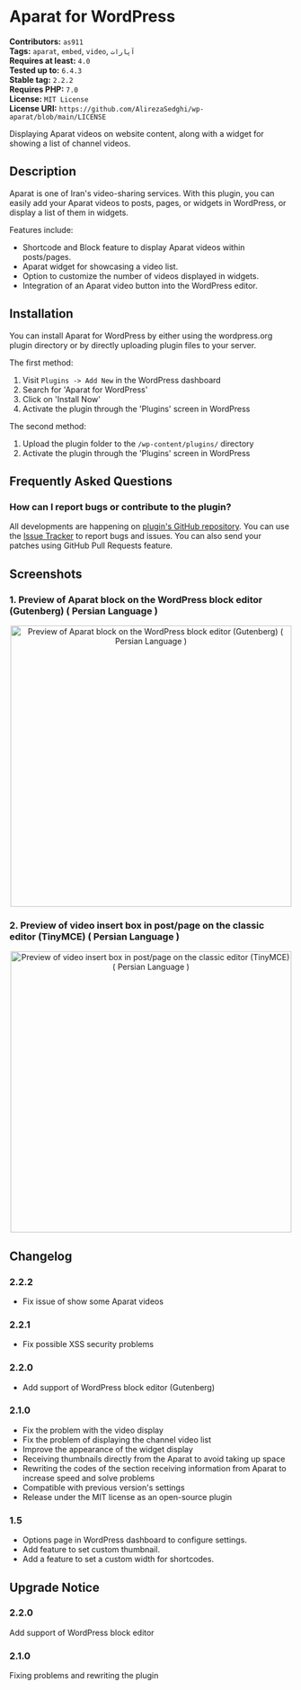# Aparat for WordPress

**Contributors:** `as911` \
**Tags:** `aparat`, `embed`, `video`, `آپارات` \
**Requires at least:** `4.0` \
**Tested up to:** `6.4.3` \
**Stable tag:** `2.2.2` \
**Requires PHP:** `7.0` \
**License:** `MIT License` \
**License URI:** `https://github.com/AlirezaSedghi/wp-aparat/blob/main/LICENSE`

Displaying Aparat videos on website content, along with a widget for showing a list of channel videos.

## Description

Aparat is one of Iran's video-sharing services. With this plugin, you can easily add your Aparat videos to posts, pages, or widgets in WordPress, or display a list of them in widgets.

Features include:

*   Shortcode and Block feature to display Aparat videos within posts/pages.
*   Aparat widget for showcasing a video list.
*   Option to customize the number of videos displayed in widgets.
*   Integration of an Aparat video button into the WordPress editor.

## Installation

You can install Aparat for WordPress by either using the wordpress.org plugin directory or by directly uploading plugin files to your server.

The first method:

1. Visit `Plugins -> Add New` in the WordPress dashboard
1. Search for 'Aparat for WordPress'
1. Click on 'Install Now'
1. Activate the plugin through the 'Plugins' screen in WordPress

The second method:

1. Upload the plugin folder to the `/wp-content/plugins/` directory
1. Activate the plugin through the 'Plugins' screen in WordPress


## Frequently Asked Questions

### How can I report bugs or contribute to the plugin?

All developments are happening on [plugin's GitHub repository](https://github.com/AlirezaSedghi/wp-aparat). You can use the [Issue Tracker](https://github.com/AlirezaSedghi/wp-aparat/issues) to report bugs and issues. You can also send your patches using GitHub Pull Requests feature.

## Screenshots

### 1. Preview of Aparat block on the WordPress block editor (Gutenberg) ( Persian Language )

<p align="center">
    <img src="https://ps.w.org/wp-aparat/assets/screenshot-1.png" alt="Preview of Aparat block on the WordPress block editor (Gutenberg) ( Persian Language )" width="500px">
</p>

### 2. Preview of video insert box in post/page on the classic editor (TinyMCE) ( Persian Language )

<p align="center">
    <img src="https://ps.w.org/wp-aparat/assets/screenshot-2.png" alt="Preview of video insert box in post/page on the classic editor (TinyMCE) ( Persian Language )" width="500px">
</p>

## Changelog

### 2.2.2

* Fix issue of show some Aparat videos

### 2.2.1

* Fix possible XSS security problems

### 2.2.0

* Add support of WordPress block editor (Gutenberg)

### 2.1.0

* Fix the problem with the video display
* Fix the problem of displaying the channel video list
* Improve the appearance of the widget display
* Receiving thumbnails directly from the Aparat to avoid taking up space
* Rewriting the codes of the section receiving information from Aparat to increase speed and solve problems
* Compatible with previous version's settings
* Release under the MIT license as an open-source plugin

### 1.5

* Options page in WordPress dashboard to configure settings.
* Add feature to set custom thumbnail.
* Add a feature to set a custom width for shortcodes.

## Upgrade Notice

### 2.2.0

Add support of WordPress block editor

### 2.1.0

Fixing problems and rewriting the plugin

